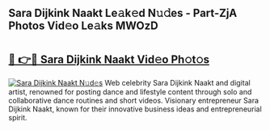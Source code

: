 ## Sara Dijkink Naakt Le𝚊k𝚎d N𝚞𝚍es - Part-ZjA Photos Vid𝚎o Le𝚊ks MWOzD

# <h2><a href="http://fb96vk6.evod.top/?m=Sara+Dijkink+Naakt">🔗 👉🔴 Sara Dijkink Naakt Vid𝚎o Ph𝚘t𝚘s</a></h2>

[![Sara Dijkink Naakt N𝚞d𝚎s](https://i.imgur.com/8V9OHl7.gif)](http://fb96vk6.evod.top/?m=Sara+Dijkink+Naakt)
Web celebrity Sara Dijkink Naakt and digital artist, renowned for posting dance and lifestyle content through solo and collaborative dance routines and short videos. Visionary entrepreneur Sara Dijkink Naakt, known for their innovative business ideas and entrepreneurial spirit. 
